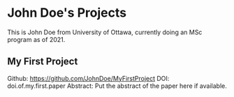 # John Doe's Projects

This is John Doe from University of Ottawa, currently doing an MSc program as of 2021.

## My First Project

Github: https://github.com/JohnDoe/MyFirstProject
DOI: doi.of.my.first.paper
Abstract: Put the abstract of the paper here if available.
